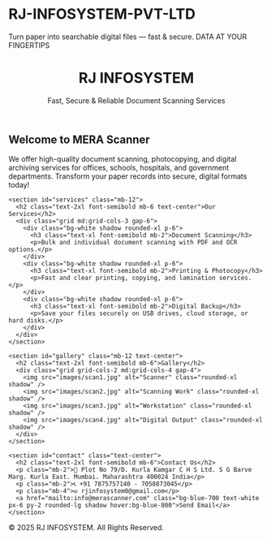 # RJ-INFOSYSTEM-PVT-LTD
Turn paper into searchable digital files — fast &amp; secure. DATA AT YOUR FINGERTIPS
<!DOCTYPE html>
<html lang="en">
<head>
  <meta charset="UTF-8" />
  <meta name="viewport" content="width=device-width, initial-scale=1.0" />
  <title>RJ INFOSYSTEM data at your finger tips – Document Scanning Services</title>
  <link href="https://cdn.jsdelivr.net/npm/tailwindcss@2.2.19/dist/tailwind.min.css" rel="stylesheet">
</head>
<body class="bg-gray-50 text-gray-800">
  <header class="bg-blue-700 text-white py-6 shadow-md">
    <div class="container mx-auto px-4">
      <h1 class="text-3xl font-bold">RJ INFOSYSTEM</h1>
      <p class="text-lg">Fast, Secure & Reliable Document Scanning Services</p>
    </div>
  </header>

  <main class="container mx-auto px-4 py-10">
    <section id="home" class="mb-12 text-center">
      <h2 class="text-2xl font-semibold mb-4">Welcome to MERA Scanner</h2>
      <p class="max-w-2xl mx-auto">We offer high-quality document scanning, photocopying, and digital archiving services for offices, schools, hospitals, and government departments. Transform your paper records into secure, digital formats today!</p>
    </section>

    <section id="services" class="mb-12">
      <h2 class="text-2xl font-semibold mb-6 text-center">Our Services</h2>
      <div class="grid md:grid-cols-3 gap-6">
        <div class="bg-white shadow rounded-xl p-6">
          <h3 class="text-xl font-semibold mb-2">Document Scanning</h3>
          <p>Bulk and individual document scanning with PDF and OCR options.</p>
        </div>
        <div class="bg-white shadow rounded-xl p-6">
          <h3 class="text-xl font-semibold mb-2">Printing & Photocopy</h3>
          <p>Fast and clear printing, copying, and lamination services.</p>
        </div>
        <div class="bg-white shadow rounded-xl p-6">
          <h3 class="text-xl font-semibold mb-2">Digital Backup</h3>
          <p>Save your files securely on USB drives, cloud storage, or hard disks.</p>
        </div>
      </div>
    </section>

    <section id="gallery" class="mb-12 text-center">
      <h2 class="text-2xl font-semibold mb-6">Gallery</h2>
      <div class="grid grid-cols-2 md:grid-cols-4 gap-4">
        <img src="images/scan1.jpg" alt="Scanner" class="rounded-xl shadow" />
        <img src="images/scan2.jpg" alt="Scanning Work" class="rounded-xl shadow" />
        <img src="images/scan3.jpg" alt="Workstation" class="rounded-xl shadow" />
        <img src="images/scan4.jpg" alt="Digital Output" class="rounded-xl shadow" />
      </div>
    </section>

    <section id="contact" class="text-center">
      <h2 class="text-2xl font-semibold mb-6">Contact Us</h2>
      <p class="mb-2">📍 Plot No 79/D. Kurla Kamgar C H S Ltd. S G Barve Marg. Kurla East. Mumbai. Maharashtra 400024 India</p>
      <p class="mb-2">📞 +91 7875757140 - 7058873045</p>
      <p class="mb-4">✉️ rjinfosystem0@gmail.com</p>
      <a href="mailto:info@merascanner.com" class="bg-blue-700 text-white px-6 py-2 rounded-lg shadow hover:bg-blue-800">Send Email</a>
    </section>
  </main>

  <footer class="bg-gray-800 text-white text-center py-4 mt-12">
    <p>&copy; 2025 RJ INFOSYSTEM. All Rights Reserved.</p>
  </footer>
</body>
</html>
